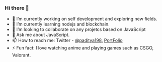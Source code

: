 ### Hi there 👋

<!--
**pAditya198/pAditya198** is a ✨ _special_ ✨ repository because its `README.md` (this file) appears on your GitHub profile.

Here are some ideas to get you started:
-->
- 🔭 I’m currently working on self development and exploring new fields.
- 🌱 I’m currently learning nodejs and blockchain.
- 👯 I’m looking to collaborate on any projetcs based on JavaScript
- 💬 Ask me about JavaScript.
- 📫 How to reach me: Twitter - [@paditya198](https://twitter.com/paditya198), [PortFolio]([https://paditya198.in/](https://portfolio-paditya198.vercel.app/))
- ⚡ Fun fact: I love watching anime and playing games such as CSGO, Valorant.

